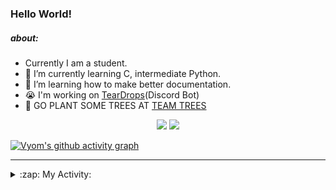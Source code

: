 ### Hello World!

##### about:
- Currently I am a student.
- 🌱 I’m currently learning C, intermediate Python.
- 🌱 I’m learning how to make better documentation.
- 😭 I'm working on [TearDrops](https://github.com/Vyvy-vi/TearDrops)(Discord Bot)
- 🌱 GO PLANT SOME TREES AT [TEAM TREES](https://teamtrees.org/)

<p align="center">
  <a href="https://twitter.com/Vyvy_viM"><img target="_blank" src="https://img.shields.io/badge/twitter%20@Vyvy_viM-0D95E8?style=for-the-badge&logo=twitter&logoColor=white"/></a> 
  <a href="https://vyvy-vi.github.io/portfolio"><img target="_blank" src="https://img.shields.io/badge/-I%27m_craving_for_open_source-green?style=for-the-badge&logo=github&logoColor=black"/></a> 
</p>

[![Vyom's github activity graph](https://activity-graph.herokuapp.com/graph?username=Vyvy-vi)](https://github.com/ashutosh00710/github-readme-activity-graph)

---
<details>
  <summary>:zap: My Activity:</summary>
  
<!--START_SECTION:waka-->
**I'm a Night 🦉** 

```text
🌞 Morning    38 commits     █░░░░░░░░░░░░░░░░░░░░░░░░   5.65% 
🌆 Daytime    211 commits    ███████░░░░░░░░░░░░░░░░░░   31.35% 
🌃 Evening    256 commits    █████████░░░░░░░░░░░░░░░░   38.04% 
🌙 Night      168 commits    ██████░░░░░░░░░░░░░░░░░░░   24.96%

```
📅 **I'm Most Productive on Thursday** 

```text
Monday       97 commits     ███░░░░░░░░░░░░░░░░░░░░░░   14.41% 
Tuesday      88 commits     ███░░░░░░░░░░░░░░░░░░░░░░   13.08% 
Wednesday    129 commits    ████░░░░░░░░░░░░░░░░░░░░░   19.17% 
Thursday     145 commits    █████░░░░░░░░░░░░░░░░░░░░   21.55% 
Friday       40 commits     █░░░░░░░░░░░░░░░░░░░░░░░░   5.94% 
Saturday     78 commits     ███░░░░░░░░░░░░░░░░░░░░░░   11.59% 
Sunday       96 commits     ███░░░░░░░░░░░░░░░░░░░░░░   14.26%

```


📊 **This Week I Spent My Time On** 

```text
🔥 Editors: 
Vim                      2 hrs 29 mins       █████████████████████████   100.0%

🐱‍💻 Projects: 
TheGame                  1 hr 38 mins        ████████████████░░░░░░░░░   65.78% 
TEC-Discord-Automation   43 mins             ███████░░░░░░░░░░░░░░░░░░   28.9% 
TearDrops                7 mins              █░░░░░░░░░░░░░░░░░░░░░░░░   4.82% 
TEC-Discord-Oauth2       0 secs              ░░░░░░░░░░░░░░░░░░░░░░░░░   0.5% 
Unknown Project          0 secs              ░░░░░░░░░░░░░░░░░░░░░░░░░   0.0%

```


 Last Updated on 16/06/2021
<!--END_SECTION:waka-->
</details>

